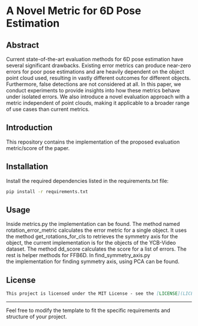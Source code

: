 # A Novel Metric for 6D Pose Estimation


## Abstract

Current state-of-the-art evaluation methods for 6D pose estimation have several significant drawbacks. Existing error metrics can produce near-zero errors for poor pose estimations and are heavily dependent on the object point cloud used, resulting in vastly different outcomes for different objects. Furthermore, false detections are not considered at all. In this paper, we conduct experiments to provide insights into how these metrics behave under isolated errors. We also introduce a novel evaluation approach with a metric independent of point clouds, making it applicable to a broader range of use cases than current metrics.

## Introduction

This repository contains the implementation of the proposed evaluation metric/score of the paper.

## Installation
Install the required dependencies listed in the requirements.txt file:
```bash
pip install -r requirements.txt
```

## Usage
Inside metrics.py the implementation can be found. The method named rotation_error_metric calculates the error metric for a single object. It uses the method get_rotations_for_cls to retrieves the symmetry axis for the object, the current implementation is for the objects of the YCB-Video dataset. The method dd_score calculates the score for a list of errors.
The rest is helper methods for FFB6D.
In find_symmetry_axis.py the implementation for finding symmetry axis, using PCA can be found.

## License
```markdown
This project is licensed under the MIT License - see the [LICENSE](LICENSE) file for details.
```

---

Feel free to modify the template to fit the specific requirements and structure of your project.